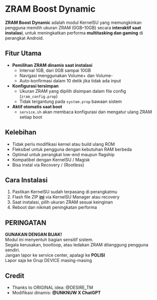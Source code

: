 # ZRAM Boost Dynamic

**ZRAM Boost Dynamic** adalah modul KernelSU yang memungkinkan pengguna memilih ukuran ZRAM (0GB–10GB) secara **interaktif saat instalasi**, untuk meningkatkan performa **multitasking dan gaming** di perangkat Android.

## Fitur Utama

- **Pemilihan ZRAM dinamis saat instalasi**
  - Interval 1GB, dari 0GB sampai 10GB
  - Navigasi menggunakan Volume+ dan Volume-
  - Auto-konfirmasi dalam 10 detik jika tidak ada input
- **Konfigurasi tersimpan**
  - Ukuran ZRAM yang dipilih disimpan dalam file config (`zram_config.prop`)
  - Tidak tergantung pada `system.prop` bawaan sistem
- **Aktif otomatis saat boot**
  - `service.sh` akan membaca konfigurasi dan mengatur ulang ZRAM setiap boot

## Kelebihan

- Tidak perlu modifikasi kernel atau build ulang ROM
- Fleksibel untuk pengguna dengan kebutuhan RAM berbeda
- Optimal untuk perangkat low-end maupun flagship
- Kompatibel dengan KernelSU / Magisk
- Bisa instal via Recovery / (Rootless)

## Cara Instalasi

1. Pastikan KernelSU sudah terpasang di perangkatmu
2. Flash file ZIP [**ini**](https://github.com/UNKNUW/ZRAM-Boost-Dynamic/releases/latest) via KernelSU Manager atau recovery
3. Saat instalasi, pilih ukuran ZRAM sesuai keinginan
4. Reboot dan nikmati peningkatan performa


## **PERINGATAN**

**GUNAKAN DENGAN BIJAK!**  
Modul ini menyentuh bagian sensitif sistem.  
Segala kerusakan, bootloop, atau ledakan ZRAM ditanggung pengguna sendiri.  
Jangan lapor ke service center, apalagi ke **POLISI**  
Lapor saja ke Grup DEVICE masing-masing 

## Credit

- Thanks to ORIGINAL idea: @DESIRE_TM
- Modifikasi dinamis: **@UNKNUW X ChatGPT**
